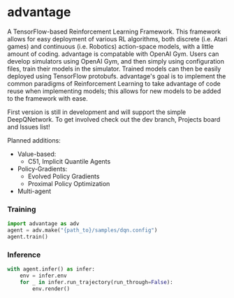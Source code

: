 # advantage
A TensorFlow-based Reinforcement Learning Framework. This framework allows for easy deployment of various RL algorithms, both discrete (i.e. Atari games) and continuous (i.e. Robotics) action-space models, with a little amount of coding. advantage is compatable with OpenAI Gym. Users can develop simulators using OpenAI Gym, and then simply using configuration files, train their models in the simulator. Trained models can then be easily deployed using TensorFlow protobufs. advantage's goal is to implement the common paradigms of Reinforcement Learning to take advantage of code reuse when implementing models; this allows for new models to be added to the framework with ease.

First version is still in development and will support the simple DeepQNetwork. To get involved check out the dev branch, Projects board and Issues list!


Planned additions:
  - Value-based:
    - C51, Implicit Quantile Agents
  - Policy-Gradients:
     - Evolved Policy Gradients
     - Proximal Policy Optimization
  - Multi-agent

### Training
``` python
import advantage as adv
agent = adv.make("{path_to}/samples/dqn.config")
agent.train()
````

### Inference
``` python
with agent.infer() as infer:
    env = infer.env
    for _ in infer.run_trajectory(run_through=False):
        env.render()
```
